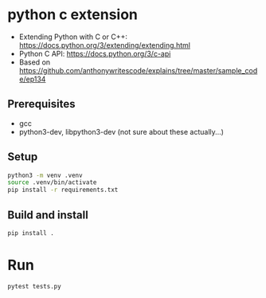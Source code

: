 # python c extension

- Extending Python with C or C++: https://docs.python.org/3/extending/extending.html
- Python C API: https://docs.python.org/3/c-api
- Based on https://github.com/anthonywritescode/explains/tree/master/sample_code/ep134

## Prerequisites

- gcc
- python3-dev, libpython3-dev (not sure about these actually...)

## Setup

```bash
python3 -m venv .venv
source .venv/bin/activate
pip install -r requirements.txt
```

## Build and install

```bash
pip install .
```

# Run

```bash
pytest tests.py
```
